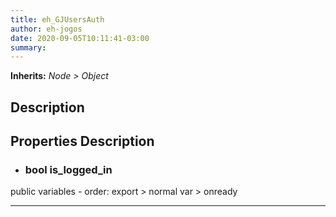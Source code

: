 ```yaml
---  
title: eh_GJUsersAuth  
author: eh-jogos  
date: 2020-09-05T10:11:41-03:00  
summary:   
---  
```

**Inherits:** _Node > Object_  
## Description  

## Properties Description  

- ### **bool** is_logged_in  
 public variables - order: export > normal var > onready 
  
---------
